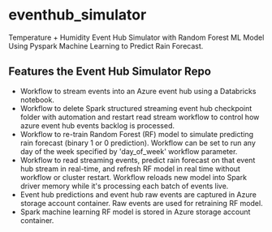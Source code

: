 # eventhub_simulator
Temperature + Humidity Event Hub Simulator with Random Forest ML Model Using Pyspark Machine Learning to Predict Rain Forecast.

## Features the Event Hub Simulator Repo
- Workflow to stream events into an Azure event hub using a Databricks notebook.
- Workflow to delete Spark structured streaming event hub checkpoint folder with automation and restart read stream workflow to control how azure event hub events backlog is processed.
- Workflow to re-train Random Forest (RF) model to simulate predicting rain forecast (binary 1 or 0 prediction).  Workflow can be set to run any day of the week specified by 'day_of_week' workflow parameter.
- Workflow to read streaming events, predict rain forecast on that event hub stream in real-time, and refresh RF model in real time without workflow or cluster restart.  Workflow reloads new model into Spark driver memory while it's processing each batch of events live.
- Event hub predictions and event hub raw events are captured in Azure storage account container.  Raw events are used for retraining RF model.
- Spark machine learning RF model is stored in Azure storage account container.